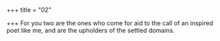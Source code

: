+++
title = "02"

+++
For you two are the ones who come for aid to the call of an inspired poet  like me,
and are the upholders of the settled domains.